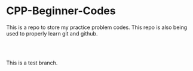 # CPP-Beginner-Codes
<p>This is a repo to store my practice problem codes. This repo is also being used to properly learn git and github.</p>
<br>
<br>
<p>This is a test branch.</p>
